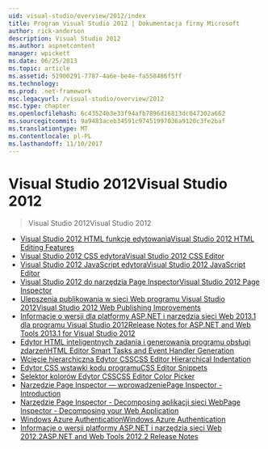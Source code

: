```yaml
---
uid: visual-studio/overview/2012/index
title: Program Visual Studio 2012 | Dokumentacja firmy Microsoft
author: rick-anderson
description: Visual Studio 2012
ms.author: aspnetcontent
manager: wpickett
ms.date: 06/25/2013
ms.topic: article
ms.assetid: 51900291-7787-4a6e-be4e-fa558486f5ff
ms.technology: 
ms.prod: .net-framework
msc.legacyurl: /visual-studio/overview/2012
msc.type: chapter
ms.openlocfilehash: 6c43524b3e33f94afb7896d16813dc047302a662
ms.sourcegitcommit: 9a9483aceb34591c97451997036a9120c3fe2baf
ms.translationtype: MT
ms.contentlocale: pl-PL
ms.lasthandoff: 11/10/2017
---
```

<a name="visual-studio-2012"></a><span data-ttu-id="f8cdb-103">Visual Studio 2012</span><span class="sxs-lookup"><span data-stu-id="f8cdb-103">Visual Studio 2012</span></span>
====================
> <span data-ttu-id="f8cdb-104">Visual Studio 2012</span><span class="sxs-lookup"><span data-stu-id="f8cdb-104">Visual Studio 2012</span></span>


- [<span data-ttu-id="f8cdb-105">Visual Studio 2012 HTML funkcje edytowania</span><span class="sxs-lookup"><span data-stu-id="f8cdb-105">Visual Studio 2012 HTML Editing Features</span></span>](visual-studio-2012-html-editing-features.md)
- [<span data-ttu-id="f8cdb-106">Visual Studio 2012 CSS edytora</span><span class="sxs-lookup"><span data-stu-id="f8cdb-106">Visual Studio 2012 CSS Editor</span></span>](visual-studio-2012-css-editor.md)
- [<span data-ttu-id="f8cdb-107">Visual Studio 2012 JavaScript edytora</span><span class="sxs-lookup"><span data-stu-id="f8cdb-107">Visual Studio 2012 JavaScript Editor</span></span>](visual-studio-2012-javascript-editor.md)
- [<span data-ttu-id="f8cdb-108">Visual Studio 2012 do narzędzia Page Inspector</span><span class="sxs-lookup"><span data-stu-id="f8cdb-108">Visual Studio 2012 Page Inspector</span></span>](visual-studio-2012-page-inspector.md)
- [<span data-ttu-id="f8cdb-109">Ulepszenia publikowania w sieci Web programu Visual Studio 2012</span><span class="sxs-lookup"><span data-stu-id="f8cdb-109">Visual Studio 2012 Web Publishing Improvements</span></span>](visual-studio-2012-web-publishing-improvements.md)
- [<span data-ttu-id="f8cdb-110">Informacje o wersji dla platformy ASP.NET i narzędzia sieci Web 2013.1 dla programu Visual Studio 2012</span><span class="sxs-lookup"><span data-stu-id="f8cdb-110">Release Notes for ASP.NET and Web Tools 2013.1 for Visual Studio 2012</span></span>](aspnet-and-web-tools-20131-for-visual-studio-2012.md)
- [<span data-ttu-id="f8cdb-111">Edytor HTML inteligentnych zadania i generowania programu obsługi zdarzeń</span><span class="sxs-lookup"><span data-stu-id="f8cdb-111">HTML Editor Smart Tasks and Event Handler Generation</span></span>](visual-studio-vnext-videos-html-editor-smart-tasks-and-event-handler-generation.md)
- [<span data-ttu-id="f8cdb-112">Wcięcie hierarchiczna Edytor CSS</span><span class="sxs-lookup"><span data-stu-id="f8cdb-112">CSS Editor Hierarchical Indentation</span></span>](visual-studio-vnext-videos-css-editor-hierarchical-indentation.md)
- [<span data-ttu-id="f8cdb-113">Edytor CSS wstawki kodu programu</span><span class="sxs-lookup"><span data-stu-id="f8cdb-113">CSS Editor Snippets</span></span>](visual-studio-vnext-videos-css-editor-snippets.md)
- [<span data-ttu-id="f8cdb-114">Selektor kolorów Edytor CSS</span><span class="sxs-lookup"><span data-stu-id="f8cdb-114">CSS Editor Color Picker</span></span>](visual-studio-vnext-videos-css-editor-color-picker.md)
- [<span data-ttu-id="f8cdb-115">Narzędzie Page Inspector — wprowadzenie</span><span class="sxs-lookup"><span data-stu-id="f8cdb-115">Page Inspector - Introduction</span></span>](visual-studio-vnext-videos-page-inspector-introduction.md)
- [<span data-ttu-id="f8cdb-116">Narzędzie Page Inspector - Decomposing aplikacji sieci Web</span><span class="sxs-lookup"><span data-stu-id="f8cdb-116">Page Inspector - Decomposing your Web Application</span></span>](visual-studio-vnext-videos-page-inspector-decomposing-your-web-application.md)
- [<span data-ttu-id="f8cdb-117">Windows Azure Authentication</span><span class="sxs-lookup"><span data-stu-id="f8cdb-117">Windows Azure Authentication</span></span>](windows-azure-authentication.md)
- [<span data-ttu-id="f8cdb-118">Informacje o wersji platformy ASP.NET i narzędzia sieci Web 2012.2</span><span class="sxs-lookup"><span data-stu-id="f8cdb-118">ASP.NET and Web Tools 2012.2 Release Notes</span></span>](aspnet-and-web-tools-20122-release-notes-rtw.md)
